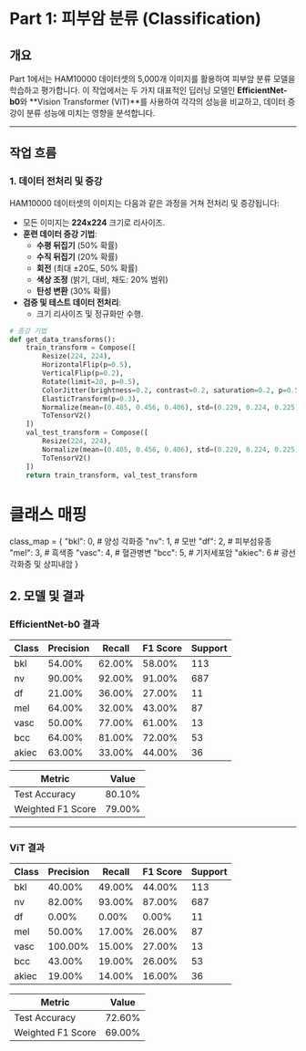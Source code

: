 # Part 1: 피부암 분류 (Classification)

## **개요**
Part 1에서는 HAM10000 데이터셋의 5,000개 이미지를 활용하여 피부암 분류 모델을 학습하고 평가합니다. 이 작업에서는 두 가지 대표적인 딥러닝 모델인 **EfficientNet-b0**와 **Vision Transformer (ViT)**를 사용하여 각각의 성능을 비교하고, 데이터 증강이 분류 성능에 미치는 영향을 분석합니다.

---

## **작업 흐름**

### **1. 데이터 전처리 및 증강**
HAM10000 데이터셋의 이미지는 다음과 같은 과정을 거쳐 전처리 및 증강됩니다:
- 모든 이미지는 **224x224** 크기로 리사이즈.
- **훈련 데이터 증강 기법**:
  - **수평 뒤집기** (50% 확률)
  - **수직 뒤집기** (20% 확률)
  - **회전** (최대 ±20도, 50% 확률)
  - **색상 조정** (밝기, 대비, 채도: 20% 범위)
  - **탄성 변환** (30% 확률)
- **검증 및 테스트 데이터 전처리**:
  - 크기 리사이즈 및 정규화만 수행.

```python
# 증강 기법
def get_data_transforms():
    train_transform = Compose([
        Resize(224, 224),
        HorizontalFlip(p=0.5),
        VerticalFlip(p=0.2),
        Rotate(limit=20, p=0.5),
        ColorJitter(brightness=0.2, contrast=0.2, saturation=0.2, p=0.5),
        ElasticTransform(p=0.3),
        Normalize(mean=(0.485, 0.456, 0.406), std=(0.229, 0.224, 0.225)),
        ToTensorV2()
    ])
    val_test_transform = Compose([
        Resize(224, 224),
        Normalize(mean=(0.485, 0.456, 0.406), std=(0.229, 0.224, 0.225)),
        ToTensorV2()
    ])
    return train_transform, val_test_transform
```
# 클래스 매핑

class_map = {
    "bkl": 0,  # 양성 각화증
    "nv": 1,   # 모반
    "df": 2,   # 피부섬유종
    "mel": 3,  # 흑색종
    "vasc": 4, # 혈관병변
    "bcc": 5,  # 기저세포암
    "akiec": 6 # 광선각화증 및 상피내암
}

## **2. 모델 및 결과**

### EfficientNet-b0 결과
| Class    | Precision | Recall | F1 Score | Support |
|----------|-----------|--------|----------|---------|
| bkl      | 54.00%    | 62.00% | 58.00%   | 113     |
| nv       | 90.00%    | 92.00% | 91.00%   | 687     |
| df       | 21.00%    | 36.00% | 27.00%   | 11      |
| mel      | 64.00%    | 32.00% | 43.00%   | 87      |
| vasc     | 50.00%    | 77.00% | 61.00%   | 13      |
| bcc      | 64.00%    | 81.00% | 72.00%   | 53      |
| akiec    | 63.00%    | 33.00% | 44.00%   | 36      |

| Metric          | Value |
|------------------|-------|
| Test Accuracy    | 80.10% |
| Weighted F1 Score| 79.00% |

---

### ViT 결과
| Class    | Precision | Recall | F1 Score | Support |
|----------|-----------|--------|----------|---------|
| bkl      | 40.00%    | 49.00% | 44.00%   | 113     |
| nv       | 82.00%    | 93.00% | 87.00%   | 687     |
| df       | 0.00%     | 0.00%  | 0.00%    | 11      |
| mel      | 50.00%    | 17.00% | 26.00%   | 87      |
| vasc     | 100.00%   | 15.00% | 27.00%   | 13      |
| bcc      | 43.00%    | 19.00% | 26.00%   | 53      |
| akiec    | 19.00%    | 14.00% | 16.00%   | 36      |

| Metric          | Value |
|------------------|-------|
| Test Accuracy    | 72.60% |
| Weighted F1 Score| 69.00% |




